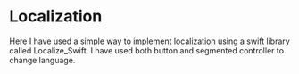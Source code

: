 # Localization
Here I have used a simple way to implement localization using a swift library called Localize_Swift. I have used both button and segmented controller to change language.
